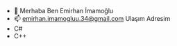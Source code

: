 - 👋 Merhaba Ben Emirhan İmamoğlu
- 📫 emirhan.imamogluu.34@gmail.com Ulaşım  Adresim
-  C#
-  C++

<!---
Emirhannxz/Emirhannxz is a ✨ special ✨ repository because its `README.md` (this file) appears on your GitHub profile.
You can click the Preview link to take a look at your changes.
--->
